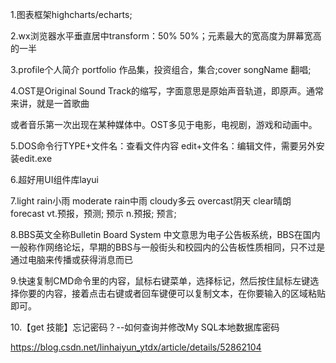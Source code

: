 1.图表框架highcharts/echarts;

2.wx浏览器水平垂直居中transform：50% 50%；元素最大的宽高度为屏幕宽高的一半

3.profile个人简介 portfolio  作品集，投资组合，集合;cover songName 翻唱;

4.OST是Original Sound Track的缩写，字面意思是原始声音轨道，即原声。通常来讲，就是一首歌曲

或者音乐第一次出现在某种媒体中。OST多见于电影，电视剧，游戏和动画中。

5.DOS命令行TYPE+文件名：查看文件内容  edit+文件名：编辑文件，需要另外安装edit.exe

6.超好用UI组件库layui

7.light rain小雨    moderate rain中雨  cloudy多云 overcast阴天   clear晴朗   forecast   vt.预报，预测; 预示  n.预报; 预言;

8.BBS英文全称Bulletin Board System 中文意思为电子公告板系统，BBS在国内一般称作网络论坛，早期的BBS与一般街头和校园内的公告板性质相同，只不过是通过电脑来传播或获得消息而已

9.快速复制CMD命令里的内容，鼠标右键菜单，选择标记，然后按住鼠标左键选择你要的内容，接着点击右键或者回车键便可以复制文本，在你要输入的区域粘贴即可。

10.【get 技能】忘记密码？--如何查询并修改My SQL本地数据库密码

https://blog.csdn.net/linhaiyun_ytdx/article/details/52862104